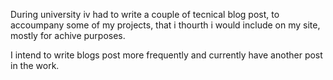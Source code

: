 During university iv had to write a couple of tecnical blog post, to accoumpany some of my projects, that i thourth i would include on my site, mostly for achive purposes.  


I intend to write blogs post more frequently and currently have another post in the work.
